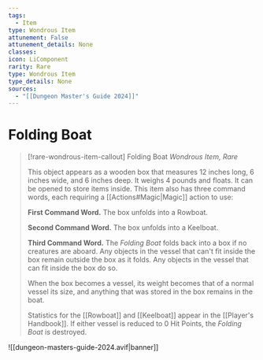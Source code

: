 ```yaml
---
tags:
  - Item
type: Wondrous Item
attunement: False
attunement_details: None
classes:
icon: LiComponent
rarity: Rare
type: Wondrous Item
type_details: None
sources: 
  - "[[Dungeon Master's Guide 2024]]"
---
```

# Folding Boat
>[!rare-wondrous-item-callout] Folding Boat
>_Wondrous Item, Rare_
>
>This object appears as a wooden box that measures 12 inches long, 6 inches wide, and 6 inches deep. It weighs 4 pounds and floats. It can be opened to store items inside. This item also has three command words, each requiring a [[Actions#Magic\|Magic]] action to use:
>
>**First Command Word.** The box unfolds into a Rowboat.
>
>**Second Command Word.** The box unfolds into a Keelboat.
>
>**Third Command Word.** The _Folding Boat_ folds back into a box if no creatures are aboard. Any objects in the vessel that can't fit inside the box remain outside the box as it folds. Any objects in the vessel that can fit inside the box do so.
>
>When the box becomes a vessel, its weight becomes that of a normal vessel its size, and anything that was stored in the box remains in the boat.
>
>Statistics for the [[Rowboat]] and [[Keelboat]] appear in the [[Player's Handbook]]. If either vessel is reduced to 0 Hit Points, the _Folding Boat_ is destroyed.
>


![[dungeon-masters-guide-2024.avif|banner]]